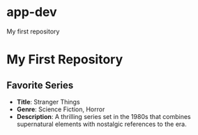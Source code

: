 # app-dev
My first repository
# My First Repository

## Favorite Series
- **Title**: Stranger Things
- **Genre**: Science Fiction, Horror
- **Description**: A thrilling series set in the 1980s that combines supernatural elements with nostalgic references to the era.
